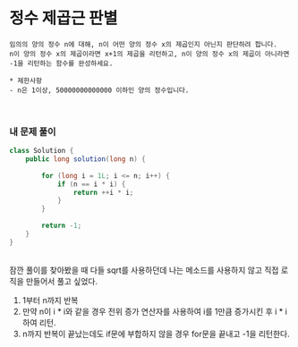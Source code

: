 # 정수 제곱근 판별

```
임의의 양의 정수 n에 대해, n이 어떤 양의 정수 x의 제곱인지 아닌지 판단하려 합니다.  
n이 양의 정수 x의 제곱이라면 x+1의 제곱을 리턴하고, n이 양의 정수 x의 제곱이 아니라면 -1을 리턴하는 함수를 완성하세요.  

* 제한사항
- n은 1이상, 50000000000000 이하인 양의 정수입니다.
```
<br>

### 내 문제 풀이  

```java
class Solution {
    public long solution(long n) {
        
        for (long i = 1L; i <= n; i++) {
            if (n == i * i) {
                return ++i * i;
            }
        }
        
        return -1;
    }
}
```
<br>
잠깐 풀이를 찾아봤을 때 다들 sqrt를 사용하던데 나는 메소드를 사용하지 않고 직접 로직을 만들어서 풀고 싶었다.  

1. 1부터 n까지 반복
2. 만약 n이 i * i와 같을 경우 전위 증가 연산자를 사용하여 i를 1만큼 증가시킨 후 i * i하여 리턴.
3. n까지 반복이 끝났는데도 if문에 부합하지 않을 경우 for문을 끝내고 -1을 리턴한다.
  
<br>
